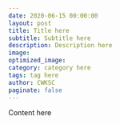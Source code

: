 ```yaml
---
date: 2020-06-15 00:00:00
layout: post
title: Title here
subtitle: Subtitle here
description: Description here
image:
optimized_image:
category: category here
tags: tag here
author: CWKSC
paginate: false
---
```


Content here